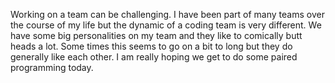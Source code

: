 Working on a team can be challenging. I have been part of many teams over the course of my life but the dynamic of a coding team is very different.
We have some big personalities on my team and they like to comically butt heads a lot. Some times this seems to go on a bit to long but they do generally like each other.
I am really hoping we get to do some paired programming today. 
